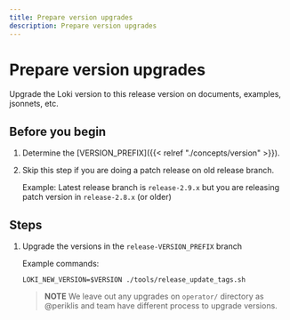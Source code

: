 ```yaml
---
title: Prepare version upgrades
description: Prepare version upgrades
---
```

# Prepare version upgrades

Upgrade the Loki version to this release version on documents, examples, jsonnets, etc.

## Before you begin

1. Determine the [VERSION_PREFIX]({{< relref "./concepts/version" >}}).

2. Skip this step if you are doing a patch release on old release branch.

	Example: Latest release branch is `release-2.9.x` but you are releasing patch version in `release-2.8.x` (or older)

## Steps

1. Upgrade the versions in the `release-VERSION_PREFIX` branch

    Example commands:

    ```
	LOKI_NEW_VERSION=$VERSION ./tools/release_update_tags.sh
    ```

	>**NOTE** We leave out any upgrades on `operator/` directory as @periklis and team have different process to upgrade versions.

